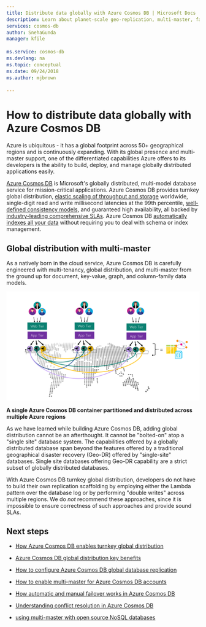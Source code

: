 ```yaml
---
title: Distribute data globally with Azure Cosmos DB | Microsoft Docs
description: Learn about planet-scale geo-replication, multi-master, failover, and data recovery using global databases from Azure Cosmos DB, a globally distributed, multi-model database service.
services: cosmos-db
author: SnehaGunda
manager: kfile

ms.service: cosmos-db
ms.devlang: na
ms.topic: conceptual
ms.date: 09/24/2018
ms.author: mjbrown

---
```

# How to distribute data globally with Azure Cosmos DB

Azure is ubiquitous - it has a global footprint across 50+ geographical regions and is continuously expanding. With its global presence and multi-master support, one of the differentiated capabilities Azure offers to its developers is the ability to build, deploy, and manage globally distributed applications easily.

[Azure Cosmos DB](../cosmos-db/introduction.md) is Microsoft's globally distributed, multi-model database service for mission-critical applications. Azure Cosmos DB provides turnkey global distribution, [elastic scaling of throughput and storage](../cosmos-db/partition-data.md) worldwide, single-digit read and write millisecond latencies at the 99th percentile, [well-defined consistency models](consistency-levels.md), and guaranteed high availability, all backed by [industry-leading comprehensive SLAs](https://azure.microsoft.com/support/legal/sla/cosmos-db/). Azure Cosmos DB [automatically indexes all your data](http://www.vldb.org/pvldb/vol8/p1668-shukla.pdf) without requiring you to deal with schema or index management.

##  Global distribution with multi-master

As a natively born in the cloud service, Azure Cosmos DB is carefully engineered with multi-tenancy, global distribution, and multi-master from the ground up for document, key-value, graph, and column-family data models.

![Azure Cosmos DB container partitioned and distributed across three regions](./media/distribute-data-globally/global-apps.png)

**A single Azure Cosmos DB container partitioned and distributed across multiple Azure regions**

As we have learned while building Azure Cosmos DB, adding global distribution cannot be an afterthought. It cannot be "bolted-on" atop a "single site" database system. The capabilities offered by a globally distributed database span beyond the features offered by a traditional geographical disaster recovery (Geo-DR) offered by "single-site" databases. Single site databases offering Geo-DR capability are a strict subset of globally distributed databases.

With Azure Cosmos DB turnkey global distribution, developers do not have to build their own replication scaffolding by employing either the Lambda pattern over the database log or by performing "double writes" across multiple regions. We do *not* recommend these approaches, since it is impossible to ensure correctness of such approaches and provide sound SLAs.

## <a id="Next Steps"></a>Next steps

* [How Azure Cosmos DB enables turnkey global distribution](distribute-data-globally-turnkey.md)

* [Azure Cosmos DB global distribution key benefits](distribute-data-globally-benefits.md)

* [How to configure Azure Cosmos DB global database replication](tutorial-global-distribution-sql-api.md)

* [How to enable multi-master for Azure Cosmos DB accounts](enable-multi-master.md)

* [How automatic and manual failover works in Azure Cosmos DB](regional-failover.md)

* [Understanding conflict resolution in Azure Cosmos DB](multi-master-conflict-resolution.md)

* [using multi-master with open source NoSQL databases](multi-master-oss-nosql.md)
